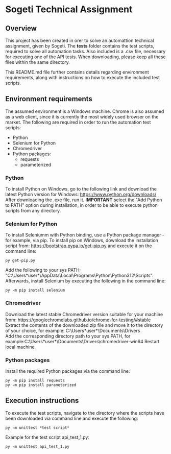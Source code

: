 # Sogeti Technical Assignment

## Overview

This project has been created in orer to solve an automattion technical assignment, given by Sogeti.
The **tests** folder contains the test scripts, required to solve all automation tasks.
Also included is a .csv file, necessary for executing one of the API tests.
When downloading, please keep all these files within the same directory.

This README.md file further contains details regarding environment requirements, along with instructions on how to execute the included test scripts.

## Environment requirements
The assumed environment is a Windows machine. 
Chrome is also assumed as a web client, since it is currently the most widely used browser on the market.
The following are required in order to run the automation test scripts:
- Python
- Selenium for Python
- Chromedriver
- Python packages:
  - requests
  - parameterized

### Python
To install Python on Windows, go to the following link and download the latest Python version for Windows: https://www.python.org/downloads/
After downloading the .exe file, run it.
**IMPORTANT** select the "Add Python to PATH" option during installation, in order to be able to execute python scripts from any directory.

### Selenium for Python
To install Seleniumm with Python binding, use a Python package manager - for example, via pip.
To install pip on Windows, download the installation script from: https://bootstrap.pypa.io/get-pip.py and execute it on the command line:
```
py get-pip.py
```
Add the following to your sys PATH: "C:\Users\*user*\AppData\Local\Programs\Python\Python312\Scripts\".
Afterwards, install Selenium by executing the following in the command line:
```
py -m pip install selenium
```
### Chromedriver
Download the latest stable Chromedriver version suitable for your machine from: https://googlechromelabs.github.io/chrome-for-testing/#stable
Extract the contents of the downloaded zip file and move it to the directory of your choice, for example: C:\Users\*user*\Documents\Drivers\
Add the corresponding directory path to your sys PATH, for example:C:\Users\*user*\Documents\Drivers\chromedriver-win64
Restart local machine.

### Python packages
Install the required Python packages via the command line:
```
py -m pip install requests
py -m pip install parameterized
```

## Execution instructions
To execute the test scripts, navigate to the directory where the scripts have been downloaded via command line and execute the following:
```
py -m unittest *test script*
```
Example for the test script api_test_1.py:
```
py -m unittest api_test_1.py
```

